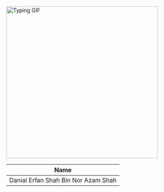 <img src="https://github.com/Hacking-Notes/Hacking-Notes/blob/main/typing.gif?raw=true" width="400" alt="Typing GIF">

| Name                                     |
|------------------------------------------|
| Danial Erfan Shah Bin Nor Azam Shah       |


